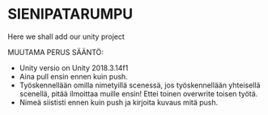 # SIENIPATARUMPU
Here we shall add our unity project

MUUTAMA PERUS SÄÄNTÖ:
- Unity versio on Unity 2018.3.14f1
- Aina pull ensin ennen kuin push.
- Työskennellään omilla nimetyillä scenessä, jos työskennellään yhteisellä scenellä, pitää ilmoittaa muille ensin! Ettei toinen overwrite toisen työtä.
- Nimeä siististi ennen kuin push ja kirjoita kuvaus mitä push.
